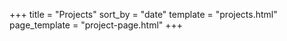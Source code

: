 +++
title = "Projects"
sort_by = "date"
template = "projects.html"
page_template = "project-page.html"
+++